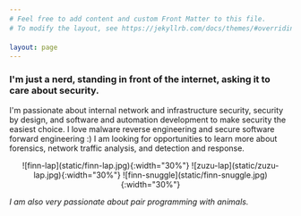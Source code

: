 ```yaml
---
# Feel free to add content and custom Front Matter to this file.
# To modify the layout, see https://jekyllrb.com/docs/themes/#overriding-theme-defaults

layout: page
---
```


### I'm just a nerd, standing in front of the internet, asking it to care about security.

I'm passionate about internal network and infrastructure security, security by design, and software and automation development to make security the easiest choice. I love malware reverse engineering and secure software forward engineering :) I am looking for opportunities to learn more about forensics, network traffic analysis, and detection and response.

<center>![finn-lap](static/finn-lap.jpg){:width="30%"} ![zuzu-lap](static/zuzu-lap.jpg){:width="30%"} ![finn-snuggle](static/finn-snuggle.jpg){:width="30%"}</center>

*I am also very passionate about pair programming with animals.*
